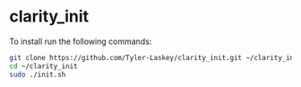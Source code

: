 # clarity_init

To install run the following commands:
```sh
git clone https://github.com/Tyler-Laskey/clarity_init.git ~/clarity_init
cd ~/clarity_init
sudo ./init.sh
```
